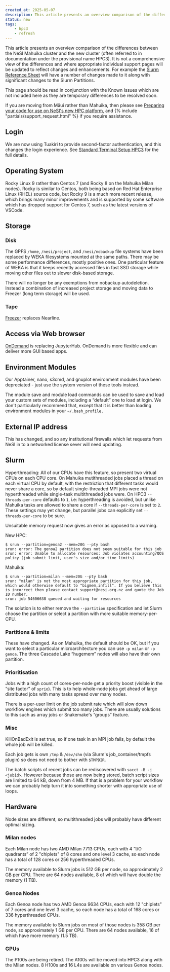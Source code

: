 ```yaml
---
created_at: 2025-05-07
description: This article presents an overview comparison of the differences between the NeSI Mahuika cluster and the new cluster.
status: new
tags: 
    - hpc3
    - refresh
---
```


This article presents an overview comparison of the differences between the NeSI Mahuika cluster and the new cluster (often referred to in documentation under the provisional name HPC3).
It is not a comprehensive view of the differences and where appropriate individual support pages will be updated to reflect changes and enhancements.
For example the [Slurm Reference Sheet](../../Getting_Started/Cheat_Sheets/Slurm-Reference_Sheet.md) will have a number of changes made to it along with significant changes to the Slurm Partitions.

This page should be read in conjunction with the Known Issues which are not included here as they are temporary differences to be resolved soon.

If you are moving from Māui rather than Mahuika,
then please see [Preparing your code for use on NeSI's new HPC platform](../Announcements/Preparing_your_code_for_use_on_NeSIs_new_HPC_platform.md), and {% include "partials/support_request.html" %} if you require assistance.

## Login

We are now using Tuakiri to provide second-factor authentication, and this changes the login experience.  See [Standard Terminal Setup HPC3](../../Scientific_Computing/Terminal_Setup/Standard_Terminal_Setup_HPC3.md) for the full details.

## Operating System

Rocky Linux 9 rather than Centos 7 (and Rocky 8 on the Mahuika Milan nodes).
Rocky is similar to Centos, both being based on Red Hat Enterprise Linux (RHEL) source code,
but Rocky 9 is a much more recent release,
which brings many minor improvements and is supported by some software which has dropped support for Centos 7,
such as the latest versions of VSCode.

## Storage

### Disk

The GPFS `/home`, `/nesi/project`, and `/nesi/nobackup` file systems have been replaced by WEKA filesystems mounted at the same paths.  There may be some performance differences, mostly positive ones.
One particular feature of WEKA is that it keeps recently accessed files in fast SSD storage while moving other files out to slower disk-based storage.

There will no longer be any exemptions from nobackup autodeletion.
Instead a combination of increased project storage and moving data to Freezer (long term storage) will be used.

### Tape

[Freezer](../../Storage/Freezer_long_term_storage.md) replaces Nearline.

## Access via Web browser

[OnDemand](../../Scientific_Computing/Interactive_computing_with_NeSI_OnDemand/index.md) is replacing JupyterHub.
OnDemand is more flexible and can deliver more GUI based apps.

## Environment Modules

Our Apptainer, nano, s3cmd, and gnuplot environment modules have been depreciated - just use the system version of these tools instead.

The module save and module load commands can be used to save and load your custom sets of modules,
including a “default” one to load at login.
We don't particularly recommend that, except that it is better than loading environment modules in your `~/.bash_profile.`

## External IP address

This has changed, and so any institutional firewalls which let requests from NeSI in to a networked license sever will need updating.

## Slurm

Hyperthreading: All of our CPUs have this feature, so present two virtual CPUs on each CPU core.
On Mahuika mutithreaded jobs placed a thread on each virtual CPU by default,
with the restriction that different tasks would never share a core, so by default single-threaded MPI jobs were not hyperthreaded while single-task multithreaded jobs were.
On HPC3 `--threads-per-core` defaults to `1`, i.e: hyperthreading is avoided, but unlike Mahuika tasks are allowed to share a core if `--threads-per-core` is set to `2`. These settings may yet change, but parallel jobs can explicitly set  `--threads-per-core` to be sure.

Unsuitable memory request now gives an error as opposed to a warning.

New HPC:
```
$ srun --partition=genoa2 --mem=20G --pty bash
srun: error: The genoa2 partition does not seem suitable for this job
srun: error: Unable to allocate resources: Job violates accounting/QOS policy (job submit limit, user's size and/or time limits)
```
Mahuika:
```
$ srun --partition=milan --mem=20G --pty bash
srun: "milan" is not the most appropriate partition for this job, which would otherwise default to "bigmem,infill". If you believe this is incorrect then please contact support@nesi.org.nz and quote the Job ID number.
srun: job 54606638 queued and waiting for resources
```
The solution is to either remove the `--partition` specification and let Slurm choose the partition or select a partition with more suitable memory-per-CPU.

### Partitions & limits

These have changed.  As on Mahuika, the default should be OK, but if you want to select a particular microarchitecture you can use `-p milan` or `-p genoa`.  The three Cascade Lake “hugemem” nodes will also have their own partition.

### Prioritisation

Jobs with a high count of cores-per-node get a priority boost (visible in the “site factor” of `sprio`).  This is to help whole-node jobs get ahead of large distributed jobs with many tasks spread over many nodes.

There is a per-user limit on the job submit rate which will slow down workflow engines which submit too many jobs.  There are usually solutions to this such as array jobs or Snakemake's “groups” feature.

### Misc

KillOnBadExit is set true, so if one task in an MPI job fails, by default the whole job will be killed.

Each job gets is own `/tmp` & `/dev/shm`  (via Slurm's job_container/tmpfs plugin) so does not need to bother with `$TMPDIR`.

The batch scripts of recent jobs can be rediscovered with `sacct -B -j <jobid>`.  However because those are now being stored, batch script sizes are limited to 64 kB, down from 4 MB.
If that is a problem for your workflow we can probably help turn it into something shorter with appropriate use of loops.

## Hardware

Node sizes are different, so multithreaded jobs will probably have different optimal sizing.  

### Milan nodes

Each Milan node has two AMD Milan 7713 CPUs, each with 4 “I/O quadrants” of 2 "chiplets" of 8 cores and one level 3 cache, so each node has a total of 128 cores or 256 hyperthreaded CPUs.

The memory available to Slurm jobs is 512 GB per node, so approximately 2 GB per CPU.
There are 64 nodes available, 8 of which will have double the memory (1 TB).

### Genoa Nodes

Each Genoa node has two AMD Genoa 9634 CPUs, each with 12 "chiplets" of 7 cores and one level 3 cache, so each node has a total of 168 cores or 336 hyperthreaded CPUs.

The memory available to Slurm jobs on most of those nodes is 358 GB per node, so approximately 1 GB per CPU. There are 64 nodes available, 16 of which have more memory (1.5 TB).

### GPUs

The P100s are being retired.  The A100s will be moved into HPC3 along with the Milan nodes. 8 H100s and 16 L4s are available on various Genoa nodes.
